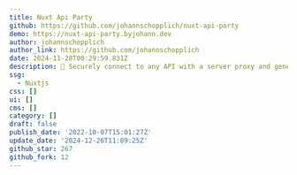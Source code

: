 ```yaml
---
title: Nuxt Api Party
github: https://github.com/johannschopplich/nuxt-api-party
demo: https://nuxt-api-party.byjohann.dev
author: johannschopplich
author_link: https://github.com/johannschopplich
date: 2024-11-28T00:29:59.831Z
description: 🐬 Securely connect to any API with a server proxy and generated composables
ssg:
  - Nuxtjs
css: []
ui: []
cms: []
category: []
draft: false
publish_date: '2022-10-07T15:01:27Z'
update_date: '2024-12-26T11:09:25Z'
github_star: 267
github_fork: 12
---
```

